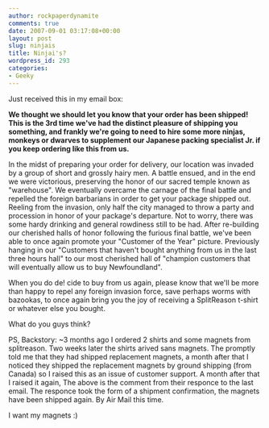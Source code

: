 ```yaml
---
author: rockpaperdynamite
comments: true
date: 2007-09-01 03:17:08+00:00
layout: post
slug: ninjais
title: Ninjai's?
wordpress_id: 293
categories:
- Geeky
---
```





Just received this in my email box:




**We thought we should let you know that your order has been shipped! This is the 3rd time we've had the distinct pleasure of shipping you something, and frankly we're going to need to hire some more ninjas, monkeys or dwarves to supplement our Japanese packing specialist Jr. if you keep ordering like this from us.**<!-- more -->




	




In the midst of preparing your order for delivery, our location was invaded by a group of short and grossly hairy men. A battle ensued, and in the end we were victorious, preserving the honor of our sacred temple known as "warehouse". We eventually overcame the carnage of the final battle and repelled the foreign barbarians in order to get your package shipped out. Reeling from the invasion, only half the city managed to throw a party and procession in honor of your package's departure. Not to worry, there was some hardy drinking and general rowdiness still to be had. After re-building our cherished halls of honor following the furious final battle, we've been able to once again promote your "Customer of the Year" picture. Previously hanging in our "Customers that haven't bought anything from us in the last three hours hall" to our most cherished hall of "champion customers that will eventually allow us to buy Newfoundland".


When you do de! cide to buy from us again, please know that we'll be more than happy to repel any foreign invasion force, save perhaps worms with bazookas, to once again bring you the joy of receiving a SplitReason t-shirt or whatever else you bought.

What do you guys think?

PS, Backstory: ~3 months ago I ordered 2 shirts and some magnets from splitreason. Two weeks later the shirts arived sans magnets. The promptly told me that they had shipped replacement magnets, a month after that I noticed they shipped the replacement magnets by ground shipping (from Canada) so I raised this as an issue of customer support. A month after that I raised it again, The above is the comment from their responce to the last email. The responce took the form of a shipment confirmation, the magnets have been shipped again. By Air Mail this time.

I want my magnets :)
